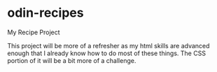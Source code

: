 # odin-recipes
My Recipe Project

This project will be more of a refresher as my html skills are advanced enough that I already know how to do most of these things. The CSS portion of it will be a bit more of a challenge.